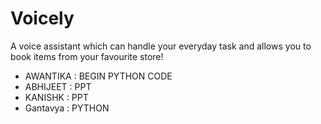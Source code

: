 # Voicely
A voice assistant which can handle your everyday task and allows you to book items from your favourite store!
- AWANTIKA : BEGIN PYTHON CODE  
- ABHIJEET : PPT
- KANISHK :  PPT
- Gantavya : PYTHON
